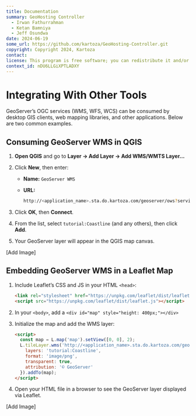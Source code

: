 ```yaml
---
title: Documentation
summary: GeoHosting Controller
  - Irwan Fathurrahman
  - Ketan Bamniya
  - Jeff Osundwa
date: 2024-06-19
some_url: https://github.com/kartoza/GeoHosting-Controller.git
copyright: Copyright 2024, Kartoza
contact:
license: This program is free software; you can redistribute it and/or modify it under the terms of the GNU Affero General Public License as published by the Free Software Foundation; either version 3 of the License, or (at your option) any later version.
context_id: nDU6LLGiXPTLADXY
---
```


# Integrating With Other Tools

GeoServer’s OGC services (WMS, WFS, WCS) can be consumed by desktop GIS clients, web mapping libraries, and other applications. Below are two common examples.

## Consuming GeoServer WMS in QGIS

1. **Open QGIS** and go to **Layer → Add Layer → Add WMS/WMTS Layer…**
2. Click **New**, then enter:
   - **Name:** `GeoServer WMS`
   - **URL:**

     ```bash
     http://<application_name>.sta.do.kartoza.com/geoserver/ows?service=WMS&version=1.3.0&request=GetCapabilities
     ```

3. Click **OK**, then **Connect**.
4. From the list, select `tutorial:Coastline` (and any others), then click **Add**.
5. Your GeoServer layer will appear in the QGIS map canvas.

[Add Image]

## Embedding GeoServer WMS in a Leaflet Map

1. Include Leaflet’s CSS and JS in your HTML `<head>`:

   ```html
   <link rel="stylesheet" href="https://unpkg.com/leaflet/dist/leaflet.css"/>
   <script src="https://unpkg.com/leaflet/dist/leaflet.js"></script>
   ```

2. In your `<body>`, add a `<div id="map" style="height: 400px;"></div>`

3. Initialize the map and add the WMS layer:

   ```html
   <script>
     const map = L.map('map').setView([0, 0], 2);
     L.tileLayer.wms('http://<application_name>.sta.do.kartoza.com/geoserver/ows', {
       layers: 'tutorial:Coastline',
       format: 'image/png',
       transparent: true,
       attribution: '© GeoServer'
     }).addTo(map);
   </script>
   ```

4. Open your HTML file in a browser to see the GeoServer layer displayed via Leaflet.

[Add Image]
